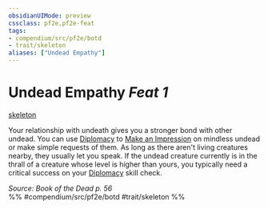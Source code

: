 ```yaml
---
obsidianUIMode: preview
cssclass: pf2e,pf2e-feat
tags:
- compendium/src/pf2e/botd
- trait/skeleton
aliases: ["Undead Empathy"]
---
```

# Undead Empathy  *Feat 1*  
[skeleton](../../Rules/traits/skeleton-b1.md)  


Your relationship with undeath gives you a stronger bond with other undead. You can use [Diplomacy](../skills.md#Diplomacy) to [Make an Impression](../../Rules/actions/make-an-impression.md) on mindless undead or make simple requests of them. As long as there aren't living creatures nearby, they usually let you speak. If the undead creature currently is in the thrall of a creature whose level is higher than yours, you typically need a critical success on your [Diplomacy](../skills.md#Diplomacy) skill check.

*Source: Book of the Dead p. 56*  
%% #compendium/src/pf2e/botd #trait/skeleton %%